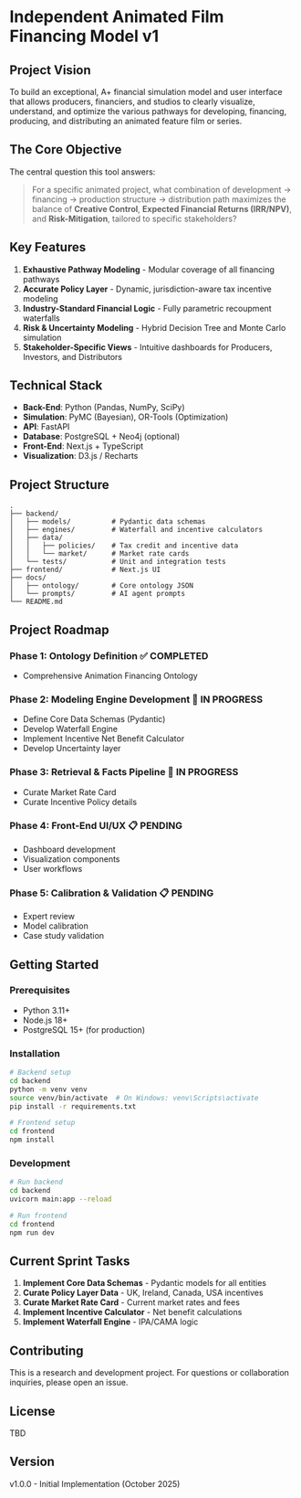 # Independent Animated Film Financing Model v1

## Project Vision

To build an exceptional, A+ financial simulation model and user interface that allows producers, financiers, and studios to clearly visualize, understand, and optimize the various pathways for developing, financing, producing, and distributing an animated feature film or series.

## The Core Objective

The central question this tool answers:
> For a specific animated project, what combination of development → financing → production structure → distribution path maximizes the balance of **Creative Control**, **Expected Financial Returns (IRR/NPV)**, and **Risk-Mitigation**, tailored to specific stakeholders?

## Key Features

1. **Exhaustive Pathway Modeling** - Modular coverage of all financing pathways
2. **Accurate Policy Layer** - Dynamic, jurisdiction-aware tax incentive modeling
3. **Industry-Standard Financial Logic** - Fully parametric recoupment waterfalls
4. **Risk & Uncertainty Modeling** - Hybrid Decision Tree and Monte Carlo simulation
5. **Stakeholder-Specific Views** - Intuitive dashboards for Producers, Investors, and Distributors

## Technical Stack

- **Back-End**: Python (Pandas, NumPy, SciPy)
- **Simulation**: PyMC (Bayesian), OR-Tools (Optimization)
- **API**: FastAPI
- **Database**: PostgreSQL + Neo4j (optional)
- **Front-End**: Next.js + TypeScript
- **Visualization**: D3.js / Recharts

## Project Structure

```
.
├── backend/
│   ├── models/          # Pydantic data schemas
│   ├── engines/         # Waterfall and incentive calculators
│   ├── data/
│   │   ├── policies/    # Tax credit and incentive data
│   │   └── market/      # Market rate cards
│   └── tests/           # Unit and integration tests
├── frontend/            # Next.js UI
├── docs/
│   ├── ontology/        # Core ontology JSON
│   └── prompts/         # AI agent prompts
└── README.md
```

## Project Roadmap

### Phase 1: Ontology Definition ✅ COMPLETED
- Comprehensive Animation Financing Ontology

### Phase 2: Modeling Engine Development 🔄 IN PROGRESS
- Define Core Data Schemas (Pydantic)
- Develop Waterfall Engine
- Implement Incentive Net Benefit Calculator
- Develop Uncertainty layer

### Phase 3: Retrieval & Facts Pipeline 🔄 IN PROGRESS
- Curate Market Rate Card
- Curate Incentive Policy details

### Phase 4: Front-End UI/UX 📋 PENDING
- Dashboard development
- Visualization components
- User workflows

### Phase 5: Calibration & Validation 📋 PENDING
- Expert review
- Model calibration
- Case study validation

## Getting Started

### Prerequisites
- Python 3.11+
- Node.js 18+
- PostgreSQL 15+ (for production)

### Installation
```bash
# Backend setup
cd backend
python -m venv venv
source venv/bin/activate  # On Windows: venv\Scripts\activate
pip install -r requirements.txt

# Frontend setup
cd frontend
npm install
```

### Development
```bash
# Run backend
cd backend
uvicorn main:app --reload

# Run frontend
cd frontend
npm run dev
```

## Current Sprint Tasks

1. **Implement Core Data Schemas** - Pydantic models for all entities
2. **Curate Policy Layer Data** - UK, Ireland, Canada, USA incentives
3. **Curate Market Rate Card** - Current market rates and fees
4. **Implement Incentive Calculator** - Net benefit calculations
5. **Implement Waterfall Engine** - IPA/CAMA logic

## Contributing

This is a research and development project. For questions or collaboration inquiries, please open an issue.

## License

TBD

## Version

v1.0.0 - Initial Implementation (October 2025)
